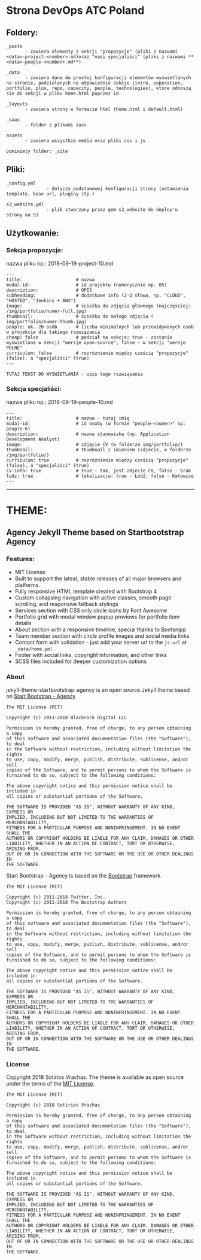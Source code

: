 # Strona DevOps ATC Poland  

## Foldery:

```
_posts 
       - zawiera elementy z sekcji "propozycje" (pliki z nazwami <data>-project-<number>.md)oraz "nasi specjaliści" (pliki z nazwami **<data>-people-<number>.md**)

_data 
       - zawiera dane do prostej konfiguracji elementów wyświetlanych na stronie, podzielonych na odpowiednie sekcje (intro, ooperation, portfolio, plus, repo, capacity, people, technologies), które odnoszą sie do sekcji w pliku home.html poprzez id

_layouts 
       - zawiera strony w formacie html (home.html i default.html) 

_saas 
       - folder z plikami sass

assets 
       - zawiera wszystkie media oraz pliki css i js

pominiety folder: _site 

```


## Pliki:

```
_config.yml 
               - dotyczy podstawowej konfiguracji strony (ustawienia template, base url, pluginy itp.)

s3_website.yml 
               - plik stworzony przez gem s3_website do deploy'u strony na S3 
```

## Użytkowanie:

### Sekcja propozycje:

nazwa pliku np.: 2018-09-19-project-10.md

```
---
title:                    # nazwa 
modal-id:                 # id projektu (numerycznie np. 05)
description:              # OPIS
subheading:               # dodatkowe info (2-3 słowa, np. "CLOUD", "HOSTED", "Jenkins + AWS")
image:                    # ścieżka do zdjęcia głównego (najczęściej: /img/portfolio/numer-full.jpg)
thumbnail:                # ścieżka do małego zdjęcia ( img/portfolio/numer-thumb.jpg)
people: ok. 20 osób       # liczba minimalnych lub przewidywanych osób w projekcie dla takiego rozwiązania
cheap: false              # podział na sekcje: true - zostanie wyświetlone w sekcji "wersje open-source", false - w sekcji "wersje PEŁNE"
curriculum: false         # rozróżnienie między cześcią "propozycje" (false), a "specjaliści" (true)
---

TUTAJ TEKST DO WYSWIETLANIA - opis tego rozwiązania
```

### Sekcja specjaliści:

nazwa pliku np.: 2018-09-19-people-10.md

```
---
title:                    # nazwa - tutaj imię
modal-id:                 # id osoby (w formie "people-<numer>" np: people-6)
description:              # nazwa stanowiska (np. Application Development Analyst)
image:                    # zdjęcie CV (w folderze img/portfolio/)
thumbnail:                # thumbnail z imieniem (zdjecie, w folderze /img/portfolio/)
curriculum: true          # rozróżnienie między cześcią "propozycje" (false), a "specjaliści" (true)
cv-info: true             # true - tak, jest zdjecie CV, false - brak 
lodz: true                # lokalizacja: true - Łódź, false - Katowice 
---
```

---
# THEME: 

## Agency Jekyll Theme based on Startbootstrap Agency

### Features:
- MIT License
- Built to support the latest, stable releases of all major browsers and platforms.
- Fully responsive HTML template created with Bootstrap 4
- Custom collapsing navigation with active classes, smooth page scrolling, and responsive fallback stylings
- Services section with CSS only circle icons by Font Awesome
- Portfolio grid with modal window popup previews for portfolio item details
- About section with a responsive timeline, special thanks to Bootsnipp
- Team member section with circle profile images and social media links
- Contact form with validation - just add your server url to the `js-url` at `_data/home.yml`
- Footer with social links, copyright information, and other links
- SCSS files included for deeper customization options

### About

jekyll-theme-startbootstrap-agency is an open source Jekyll theme based on [Start Bootstrap - Agency](https://github.com/BlackrockDigital/startbootstrap-agency) 

```
The MIT License (MIT)

Copyright (c) 2013-2018 Blackrock Digital LLC

Permission is hereby granted, free of charge, to any person obtaining a copy
of this software and associated documentation files (the "Software"), to deal
in the Software without restriction, including without limitation the rights
to use, copy, modify, merge, publish, distribute, sublicense, and/or sell
copies of the Software, and to permit persons to whom the Software is
furnished to do so, subject to the following conditions:

The above copyright notice and this permission notice shall be included in
all copies or substantial portions of the Software.

THE SOFTWARE IS PROVIDED "AS IS", WITHOUT WARRANTY OF ANY KIND, EXPRESS OR
IMPLIED, INCLUDING BUT NOT LIMITED TO THE WARRANTIES OF MERCHANTABILITY,
FITNESS FOR A PARTICULAR PURPOSE AND NONINFRINGEMENT. IN NO EVENT SHALL THE
AUTHORS OR COPYRIGHT HOLDERS BE LIABLE FOR ANY CLAIM, DAMAGES OR OTHER
LIABILITY, WHETHER IN AN ACTION OF CONTRACT, TORT OR OTHERWISE, ARISING FROM,
OUT OF OR IN CONNECTION WITH THE SOFTWARE OR THE USE OR OTHER DEALINGS IN
THE SOFTWARE.
```

Start Bootstrap - Agency is based on the [Bootstrap](https://github.com/twbs/bootstrap) framework.

```
The MIT License (MIT)

Copyright (c) 2011-2018 Twitter, Inc.
Copyright (c) 2011-2018 The Bootstrap Authors

Permission is hereby granted, free of charge, to any person obtaining a copy
of this software and associated documentation files (the "Software"), to deal
in the Software without restriction, including without limitation the rights
to use, copy, modify, merge, publish, distribute, sublicense, and/or sell
copies of the Software, and to permit persons to whom the Software is
furnished to do so, subject to the following conditions:

The above copyright notice and this permission notice shall be included in
all copies or substantial portions of the Software.

THE SOFTWARE IS PROVIDED "AS IS", WITHOUT WARRANTY OF ANY KIND, EXPRESS OR
IMPLIED, INCLUDING BUT NOT LIMITED TO THE WARRANTIES OF MERCHANTABILITY,
FITNESS FOR A PARTICULAR PURPOSE AND NONINFRINGEMENT. IN NO EVENT SHALL THE
AUTHORS OR COPYRIGHT HOLDERS BE LIABLE FOR ANY CLAIM, DAMAGES OR OTHER
LIABILITY, WHETHER IN AN ACTION OF CONTRACT, TORT OR OTHERWISE, ARISING FROM,
OUT OF OR IN CONNECTION WITH THE SOFTWARE OR THE USE OR OTHER DEALINGS IN
THE SOFTWARE.
```

### License

Copyright 2018 Sotirios Vrachas. The theme is available as open source under the terms of the [MIT License](https://opensource.org/licenses/MIT).

```
The MIT License (MIT)

Copyright (c) 2018 Sotirios Vrachas

Permission is hereby granted, free of charge, to any person obtaining a copy
of this software and associated documentation files (the "Software"), to deal
in the Software without restriction, including without limitation the rights
to use, copy, modify, merge, publish, distribute, sublicense, and/or sell
copies of the Software, and to permit persons to whom the Software is
furnished to do so, subject to the following conditions:

The above copyright notice and this permission notice shall be included in
all copies or substantial portions of the Software.

THE SOFTWARE IS PROVIDED "AS IS", WITHOUT WARRANTY OF ANY KIND, EXPRESS OR
IMPLIED, INCLUDING BUT NOT LIMITED TO THE WARRANTIES OF MERCHANTABILITY,
FITNESS FOR A PARTICULAR PURPOSE AND NONINFRINGEMENT. IN NO EVENT SHALL THE
AUTHORS OR COPYRIGHT HOLDERS BE LIABLE FOR ANY CLAIM, DAMAGES OR OTHER
LIABILITY, WHETHER IN AN ACTION OF CONTRACT, TORT OR OTHERWISE, ARISING FROM,
OUT OF OR IN CONNECTION WITH THE SOFTWARE OR THE USE OR OTHER DEALINGS IN
THE SOFTWARE.
```
